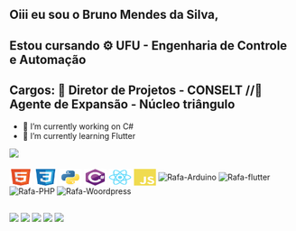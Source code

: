 ## Oiii eu sou o Bruno Mendes da Silva,

## Estou cursando ⚙ UFU - Engenharia de Controle e Automação 

## Cargos: 💎 Diretor de Projetos - CONSELT //🔺 Agente de Expansão - Núcleo triângulo 

- 🔭 I’m currently working on C#
- 🌱 I’m currently learning Flutter 

<picture>
<source
  srcset="https://github-readme-stats.vercel.app/api?username=anuraghazra&show_icons=true&theme=dark"
  media="(prefers-color-scheme: dark)"
/>
<source
  srcset="https://github-readme-stats.vercel.app/api?username=anuraghazra&show_icons=true"
  media="(prefers-color-scheme: light), (prefers-color-scheme: no-preference)"
/>
<img src="https://github-readme-stats.vercel.app/api?username=anuraghazra&show_icons=true" />
</picture>



<div style="display: inline_block"><br>
  
  <img align="center" alt="Rafa-HTML" height="30" width="40" src="https://raw.githubusercontent.com/devicons/devicon/master/icons/html5/html5-original.svg">
  <img align="center" alt="Rafa-CSS" height="30" width="40" src="https://raw.githubusercontent.com/devicons/devicon/master/icons/css3/css3-original.svg">
  <img align="center" alt="Rafa-Python" height="30" width="40" src="https://raw.githubusercontent.com/devicons/devicon/master/icons/python/python-original.svg">
  <img align="center" alt="Rafa-Csharp" height="30" width="40" src="https://raw.githubusercontent.com/devicons/devicon/master/icons/csharp/csharp-original.svg">
  <img align="center" alt="Rafa-React" height="30" width="40" src="https://raw.githubusercontent.com/devicons/devicon/master/icons/react/react-original.svg">
  <img align="center" alt="Rafa-Js" height="30" width="40" src="https://raw.githubusercontent.com/devicons/devicon/master/icons/javascript/javascript-plain.svg">
  <img align="center" alt="Rafa-Arduino" height="30" width="40" src="https://www.vectorlogo.zone/logos/arduino/arduino-official.svg">
  <img align="center" alt="Rafa-flutter" height="30" width="40" src="https://www.vectorlogo.zone/logos/flutterio/flutterio-icon.svg">
  <img align="center" alt="Rafa-PHP" height="30" width="40" src="https://www.php.net/images/logos/new-php-logo.svg">
  <img align="center" alt="Rafa-Woordpress" height="30" width="40" src="https://upload.wikimedia.org/wikipedia/commons/0/09/Wordpress-Logo.svg">
</div>
</div>
  
  ##
 
<div> 
  <a href="https://www.youtube.com/user/brunomtk" target="_blank"><img src="https://img.shields.io/badge/YouTube-FF0000?style=for-the-badge&logo=youtube&logoColor=white" target="_blank"></a>
  <a href="https://www.instagram.com/brunomtk__/" target="_blank"><img src="https://img.shields.io/badge/-Instagram-%23E4405F?style=for-the-badge&logo=instagram&logoColor=white" target="_blank"></a>
 	<a href="https://www.twitch.tv/brunomtk_" target="_blank"><img src="https://img.shields.io/badge/Twitch-9146FF?style=for-the-badge&logo=twitch&logoColor=white" target="_blank"></a>
  <a href = "mailto:brunomendestk@gmail.com"><img src="https://img.shields.io/badge/-Gmail-%23333?style=for-the-badge&logo=gmail&logoColor=white" target="_blank"></a>
  <a href="https://www.linkedin.com/in/bruno-mendes-silva/" target="_blank"><img src="https://img.shields.io/badge/-LinkedIn-%230077B5?style=for-the-badge&logo=linkedin&logoColor=white" target="_blank"></a> 
  
</div>





